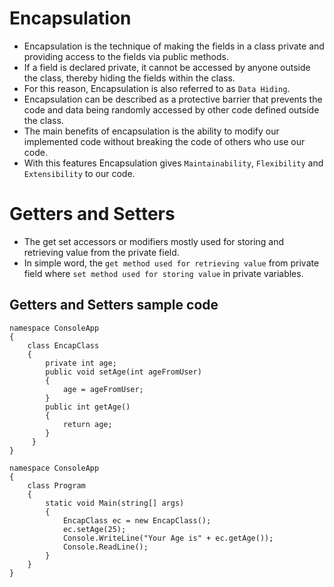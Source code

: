 # Encapsulation 

- Encapsulation is the technique of making the fields in a class private and providing access to the fields via public methods.
- If a field is declared private, it cannot be accessed by anyone outside the class, thereby hiding the fields within the class.
- For this reason, Encapsulation is also referred to as ```Data Hiding```.
- Encapsulation can be described as a protective barrier that prevents the code and data being randomly accessed by other code defined outside the class.
- The main benefits of encapsulation is the ability to modify our implemented code without breaking the code of others who use our code.
- With this features Encapsulation gives ```Maintainability```, ```Flexibility``` and ```Extensibility``` to our code.

# Getters and Setters

- The get set accessors or modifiers mostly used for storing and retrieving value from the private field.
- In simple word, the ```get method used for retrieving value``` from private field where ```set method used for storing value``` in private variables.

## Getters and Setters sample code
```
namespace ConsoleApp
{
    class EncapClass
    {
        private int age;
        public void setAge(int ageFromUser)
        {
            age = ageFromUser;
        }
        public int getAge()
        {
            return age;
        }
     }
}
```

```
namespace ConsoleApp
{
    class Program
    {
        static void Main(string[] args)
        {
            EncapClass ec = new EncapClass();
            ec.setAge(25);
            Console.WriteLine("Your Age is" + ec.getAge());
            Console.ReadLine();
        }
    }
}
```
